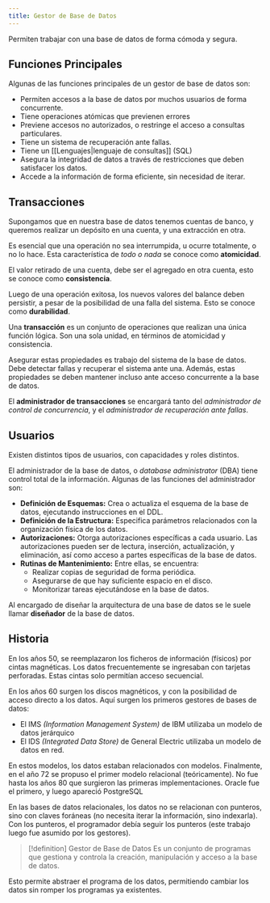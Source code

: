 ```yaml
---
title: Gestor de Base de Datos
---
```


Permiten trabajar con una base de datos de forma cómoda y segura.

## Funciones Principales

Algunas de las funciones principales de un gestor de base de datos son:

- Permiten accesos a la base de datos por muchos usuarios de forma concurrente.
- Tiene operaciones atómicas que previenen errores
- Previene accesos no autorizados, o restringe el acceso a consultas particulares.
- Tiene un sistema de recuperación ante fallas.
- Tiene un [[Lenguajes|lenguaje de consultas]] (SQL)
- Asegura la integridad de datos a través de restricciones que deben satisfacer los datos.
- Accede a la información de forma eficiente, sin necesidad de iterar.

## Transacciones

Supongamos que en nuestra base de datos tenemos cuentas de banco, y queremos realizar un depósito en una cuenta, y una extracción en otra.

Es esencial que una operación no sea interrumpida, u ocurre totalmente, o no lo hace. Esta característica de *todo o nada* se conoce como **atomicidad**.

El valor retirado de una cuenta, debe ser el agregado en otra cuenta, esto se conoce como **consistencia**.

Luego de una operación exitosa, los nuevos valores del balance deben persistir, a pesar de la posibilidad de una falla del sistema. Esto se conoce como **durabilidad**.

Una **transacción** es un conjunto de operaciones que realizan una única función lógica. Son una sola unidad, en términos de atomicidad y consistencia.

Asegurar estas propiedades es trabajo del sistema de la base de datos. Debe detectar fallas y recuperar el sistema ante una. Además, estas propiedades se deben mantener incluso ante acceso concurrente a la base de datos.

El **administrador de transacciones** se encargará tanto del *administrador de control de concurrencia*, y el *administrador de recuperación ante fallas*.

## Usuarios

Existen distintos tipos de usuarios, con capacidades y roles distintos.

El administrador de la base de datos, o *database administrator* (DBA) tiene control total de la información. Algunas de las funciones del administrador son:

- **Definición de Esquemas:** Crea o actualiza el esquema de la base de datos, ejecutando instrucciones en el DDL.
- **Definición de la Estructura:** Especifica parámetros relacionados con la organización física de los datos.
- **Autorizaciones:** Otorga autorizaciones específicas a cada usuario. Las autorizaciones pueden ser de lectura, inserción, actualización, y eliminación, así como acceso a partes específicas de la base de datos.
- **Rutinas de Mantenimiento:** Entre ellas, se encuentra:
	- Realizar copias de seguridad de forma periódica.
	- Asegurarse de que hay suficiente espacio en el disco.
	- Monitorizar tareas ejecutándose en la base de datos.

Al encargado de diseñar la arquitectura de una base de datos se le suele llamar **diseñador** de la base de datos.

## Historia

En los años 50, se reemplazaron los ficheros de información (físicos) por cintas magnéticas. Los datos frecuentemente se ingresaban con tarjetas perforadas. Estas cintas solo permitían acceso secuencial.

En los años 60 surgen los discos magnéticos, y con la posibilidad de acceso directo a los datos. Aquí surgen los primeros gestores de bases de datos:

- El IMS *(Information Management System)* de IBM utilizaba un modelo de datos jerárquico
- El IDS *(Integrated Data Store)* de General Electric utilizaba un modelo de datos en red.

En estos modelos, los datos estaban relacionados con modelos. Finalmente, en el año 72 se propuso el primer modelo relacional (teóricamente). No fue hasta los años 80 que surgieron las primeras implementaciones. Oracle fue el primero, y luego apareció PostgreSQL

En las bases de datos relacionales, los datos no se relacionan con punteros, sino con claves foráneas (no necesita iterar la información, sino indexarla). Con los punteros, el programador debía seguir los punteros (este trabajo luego fue asumido por los gestores).

> [!definition] Gestor de Base de Datos
> Es un conjunto de programas que gestiona y controla la creación, manipulación y acceso a la base de datos.

Esto permite abstraer el programa de los datos, permitiendo cambiar los datos sin romper los programas ya existentes.
